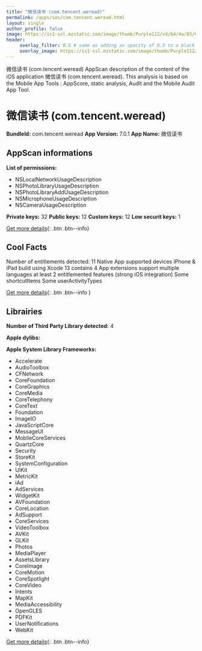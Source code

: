 ```yaml
---
title: "微信读书 (com.tencent.weread)"
permalink: /apps/ios/com.tencent.weread.html
layout: single
author_profile: false
image: https://is1-ssl.mzstatic.com/image/thumb/Purple112/v4/64/4a/83/644a838f-5898-3182-347e-3a1e1fa456fc/AppIcon-0-0-1x_U007emarketing-0-0-0-7-0-0-sRGB-0-0-0-GLES2_U002c0-512MB-85-220-0-0.png/512x512bb.jpg
header: 
     overlay_filter: 0.5 # same as adding an opacity of 0.5 to a black background
     overlay_image: https://is1-ssl.mzstatic.com/image/thumb/Purple112/v4/64/4a/83/644a838f-5898-3182-347e-3a1e1fa456fc/AppIcon-0-0-1x_U007emarketing-0-0-0-7-0-0-sRGB-0-0-0-GLES2_U002c0-512MB-85-220-0-0.png/512x512bb.jpg
---
```

微信读书 (com.tencent.weread) AppScan description of the content of the iOS application 微信读书 (com.tencent.weread). This analysis is based on the Mobile App Tools : AppScore, static analysis, Audit and the Mobile Audit App Tool.

# 微信读书 (com.tencent.weread)

**BundleId:** com.tencent.weread
**App Version:** 7.0.1
**App Name:** 微信读书


## AppScan informations 

**List of permissions:** 
- NSLocalNetworkUsageDescription
- NSPhotoLibraryUsageDescription
- NSPhotoLibraryAddUsageDescription
- NSMicrophoneUsageDescription
- NSCameraUsageDescription
  
  
**Private keys:** 32
**Public keys:** 12
**Custom keys:** 12
**Low securit keys:** 1
  
[Get more details](/pricing.html){: .btn .btn--info}

## Cool Facts

Number of entitlements detected: 11
Native App
supported devices iPhone & iPad
build using Xcode 13
contains 4 App extensions
support multiple languages
at least 2 entitlemented features (strong iOS integration)
Some shortcutItems 
Some userActivityTypes
  
[Get more details](/pricing.html){: .btn .btn--info }

## Librairies 
**Number of Third Party Library detected:** 4


**Apple dylibs:**


**Apple System Library Frameworks:**
- Accelerate
- AudioToolbox
- CFNetwork
- CoreFoundation
- CoreGraphics
- CoreMedia
- CoreTelephony
- CoreText
- Foundation
- ImageIO
- JavaScriptCore
- MessageUI
- MobileCoreServices
- QuartzCore
- Security
- StoreKit
- SystemConfiguration
- UIKit
- MetricKit
- iAd
- AdServices
- WidgetKit
- AVFoundation
- CoreLocation
- AdSupport
- CoreServices
- VideoToolbox
- AVKit
- GLKit
- Photos
- MediaPlayer
- AssetsLibrary
- CoreImage
- CoreMotion
- CoreSpotlight
- CoreVideo
- Intents
- MapKit
- MediaAccessibility
- OpenGLES
- PDFKit
- UserNotifications
- WebKit


  
[Get more details](/pricing.html){: .btn .btn--info}

